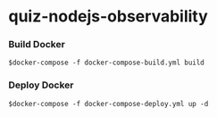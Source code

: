 # quiz-nodejs-observability
### Build Docker
````
$docker-compose -f docker-compose-build.yml build
````

### Deploy Docker
````
$docker-compose -f docker-compose-deploy.yml up -d
````
